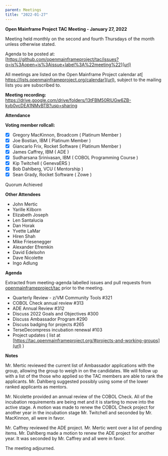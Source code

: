 ```yaml
---
parent: Meetings
title: "2022-01-27"
---
```


**Open Mainframe Project TAC Meeting - January 27, 2022**


Meeting held monthly on the second and fourth Thursdays of the month unless otherwise stated.

Agenda to be posted at: [https://github.com/openmainframeproject/tac/issues?q=is%3Aopen+is%3Aissue+label%3A%22meeting%22](url)

All meetings are listed on the Open Mainframe Project calendar at[ https://lists.openmainframeproject.org/calendar](url), subject to the mailing lists you are subscribed to.

**Meeting recording:** [https://drive.google.com/drive/folders/13tFBM50RIUGw6ZB-kyb0vcDEA1NMvBTB?usp=sharing
](url)

**Attendance**

**Voting member rollcall:**

- [x]  Gregory MacKinnon, Broadcom ( Platinum Member )
- [x]  Joe Bostian, IBM ( Platinum Member )
- [x]  Giancarlo Frix, Rocket Software ( Platinum Member )
- [x]  James Caffrey, IBM ( ADE )
- [x]  Sudharsana Srinivasan, IBM ( COBOL Programming Course )
- [x]  Kip Twitchell ( GenevaERS )
- [x]  Bob Dahlberg, VCU ( Mentorship )
- [x]  Sean Grady, Rocket Software ( Zowe )

Quorum Achieved 

**Other Attendees**

- John Mertic
- Yarille Kilborn
- Elizabeth Joseph
- Len Santalucia
- Dan Horak
- Yvette LaMar
- Hiren Shah
- Mike Friesenegger
- Alexander Efremkin
- David Edelsohn
- Dave Nicolette
- Ingo Adlung

**Agenda**

Extracted from meeting-agenda labelled issues and pull requests from [openmainframeproject/tac](url) prior to the meeting.

- Quarterly Review - z/VM Community Tools #321
- COBOL Check annual review #313
- ADE Annual Review #312
- Discuss 2022 Goals and Objectives #300
- Discuss Ambassador Program #290
- Discuss badging for projects #265
- TerseDecompress incubation renewal #103
- Project updates ( list at [https://tac.openmainframeproject.org/#projects-and-working-groups](url) )

**Notes**

Mr. Mertic reviewed the current list of Ambassador applications with the group, allowing the group to weigh in on the candidates. We will follow up with a list of the those who applied so the TAC members are able to rank the applicants. Mr. Dahlberg suggested possibly using some of the lower ranked applicants as mentors.

Mr. Nicolette provided an annual review of the COBOL Check. All of the incubation requirements are being met and it is starting to move into the active stage. A motion was made to renew the COBOL Check project for another year in the incubation stage Mr. Twitchell and seconded by Mr. MacKinnon, all were in favor.

Mr. Caffrey reviewed the ADE project. Mr. Mertic went over a list of pending items. Mr. Dahlberg made a motion to renew the ADE project for another year. It was seconded by Mr. Caffrey and all were in favor.

The meeting adjourned.
 
 
